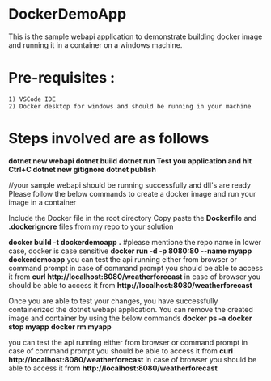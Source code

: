 # DockerDemoApp
This is the sample webapi application to demonstrate building docker image and running it in a container on a windows machine. 
# Pre-requisites : 
    1) VSCode IDE 
    2) Docker desktop for windows and should be running in your machine
# Steps involved are as follows     
  **dotnet new webapi
    dotnet build
    dotnet run 
    Test you application and hit Ctrl+C
    dotnet new gitignore
    dotnet publish**

//your sample webapi should be running successfully and dll's are ready 
Please follow the below commands to create a docker image and run your image in a container 

Include the Docker file in the root directory 
Copy paste the **Dockerfile** and **.dockerignore** files from my repo to your solution

  **docker build -t dockerdemoapp .**  #please mentione the repo name in lower case, docker is case sensitive 
  **docker run -d -p 8080:80 --name myapp dockerdemoapp**
you can test the api running either from browser or command prompt 
in case of command prompt you should be able to access it from **curl http://localhost:8080/weatherforecast**
in case of browser you should be able to access it from **http://localhost:8080/weatherforecast**

Once you are able to test your changes, you have successfully containerized the dotnet webapi application. 
You can remove the created image and container by using the below commands 
  **docker ps -a**
  **docker stop myapp**
  **docker rm myapp**

you can test the api running either from browser or command prompt 
in case of command prompt you should be able to access it from **curl http://localhost:8080/weatherforecast**
in case of browser you should be able to access it from **http://localhost:8080/weatherforecast**
